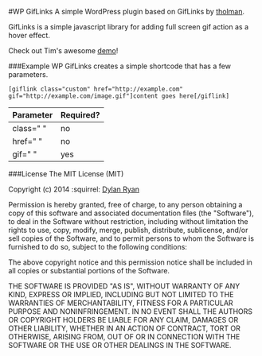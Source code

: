#WP GifLinks
A simple WordPress plugin based on GifLinks by [tholman](https://github.com/tholman/giflinks).

GifLinks is a simple javascript library for adding full screen gif action as a hover effect.

Check out Tim's awesome [demo](http://tholman.com/giflinks/)!

###Example
WP GifLinks creates a simple shortcode that has a few parameters.
```
[giflink class="custom" href="http://example.com" gif="http://example.com/image.gif"]content goes here[/giflink]
```


Parameter | Required?
--------- | ------------
class=" " | no
href=" " | no
gif=" " | yes

###License
The MIT License (MIT)

Copyright (c) 2014 :squirrel: [Dylan Ryan](mailto:drryan@ncsu.edu) 

Permission is hereby granted, free of charge, to any person obtaining a copy
of this software and associated documentation files (the "Software"), to deal
in the Software without restriction, including without limitation the rights
to use, copy, modify, merge, publish, distribute, sublicense, and/or sell
copies of the Software, and to permit persons to whom the Software is
furnished to do so, subject to the following conditions:

The above copyright notice and this permission notice shall be included in all
copies or substantial portions of the Software.

THE SOFTWARE IS PROVIDED "AS IS", WITHOUT WARRANTY OF ANY KIND, EXPRESS OR
IMPLIED, INCLUDING BUT NOT LIMITED TO THE WARRANTIES OF MERCHANTABILITY,
FITNESS FOR A PARTICULAR PURPOSE AND NONINFRINGEMENT. IN NO EVENT SHALL THE
AUTHORS OR COPYRIGHT HOLDERS BE LIABLE FOR ANY CLAIM, DAMAGES OR OTHER
LIABILITY, WHETHER IN AN ACTION OF CONTRACT, TORT OR OTHERWISE, ARISING FROM,
OUT OF OR IN CONNECTION WITH THE SOFTWARE OR THE USE OR OTHER DEALINGS IN THE
SOFTWARE.

